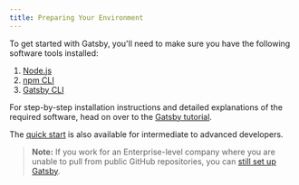```yaml
---
title: Preparing Your Environment
---
```


To get started with Gatsby, you'll need to make sure you have the following software tools installed:

1. [Node.js](/docs/tutorial/part-zero/#install-nodejs-for-your-appropriate-operating-system)
2. [npm CLI](/docs/tutorial/part-zero/#check-your-nodejs-installation)
3. [Gatsby CLI](/docs/tutorial/part-zero/#using-the-gatsby-cli)

For step-by-step installation instructions and detailed explanations of the required software, head on over to the [Gatsby tutorial](/docs/tutorial/part-zero/).

The [quick start](/docs/quick-start/) is also available for intermediate to advanced developers.

> **Note:** If you work for an Enterprise-level company where you are unable to pull from public GitHub repositories, you can [still set up Gatsby](/docs/using-gatsby-professionally/using-gatsby-professionally/setting-up-gatsby-without-gatsby-new/).

<GuideList slug={props.slug} />
